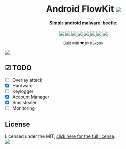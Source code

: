<h1 align="center">Android FlowKit
<a href="https://twitter.com/intent/tweet?text=Checkout%20Simple%20source%20of%20Android%20malwared&url=https://github.com/h3xb0y/FlowKit&via=h3xb0y&hashtags=AndroidDev,android,OpenSource">
        <img src="https://img.shields.io/twitter/url/http/shields.io.svg?style=social"/>
    </a>
</h1>
<div align="center">
        <div align="center">
  <strong>Simple android malware :beetle:</strong>
</div>
<br/>
<div align="center">
        <a href="https://codeclimate.com/github/h3xb0y/FlowKit/maintainability"><img                            src="https://api.codeclimate.com/v1/badges/3ac30b6aa068d04b24ff/maintainability" /></a>
        <a href="https://codeclimate.com/github/h3xb0y/FlowKit/test_coverage"><img src="https://api.codeclimate.com/v1/badges/3ac30b6aa068d04b24ff/test_coverage" /></a>
    <a href="https://app.codacy.com/app/qommentator/FlowKit/dashboard">
        <img src="https://api.codacy.com/project/badge/Grade/160fc9ae49a7444d8d0680ea641e28ce"/>
    </a>
    <a href="https://github.com/h3xb0y/FlowKit/releases">
        <img src="https://img.shields.io/badge/version-0.1-lightgrey.svg"/>
    </a>
    <a href="https://github.com/h3xb0y/FlowKit/blob/master/LICENSE">
        <img src="https://img.shields.io/badge/license-MIT-green.svg"/>
    </a>
    <a href="https://android-arsenal.com/api?level=21">
        <img src="https://img.shields.io/badge/API-21%2B-orange.svg"/>
    </a>
    <a href="https://github.com/h3xb0y/">
        <img src="https://img.shields.io/github/followers/h3xb0y.svg?style=social&label=Github%20@h3xb0y"/>
    </a>
    <a href="https://twitter.com/h3xb0y">
        <img src="https://img.shields.io/twitter/follow/h3xb0y.svg?style=social&label=Twitter%20@h3xb0y"/>
    </a>
</div>

  <sub>Built with ❤︎ by
  <a href="https://twitter.com/h3xb0y">h3xb0y</a> <br/>
</div>
<img src="https://i.imgur.com/QgVXt8U.png" /> 

## ☑ TODO
- [ ] Overlay attack</br>
- [X] Hardware 
- [ ] Keylogger 
- [X] Account Manager 
- [X] Sms stealer 
- [ ] Monitoring 

## License
Licensed under the MIT, [click here for the full license](/LICENSE). </br>
<img src="http://forthebadge.com/images/badges/built-for-android.svg" /> 

  
